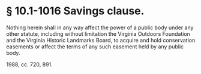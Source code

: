 # § 10.1-1016 Savings clause.

<p>Nothing herein shall in any way affect the power of a public body under any other statute, including without limitation the Virginia Outdoors Foundation and the Virginia Historic Landmarks Board, to acquire and hold conservation easements or affect the terms of any such easement held by any public body.</p><p>1988, cc. 720, 891.</p>